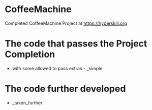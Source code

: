 # CoffeeMachine
Completed CoffeeMachine Project at https://hyperskill.org
# The code that passes the Project Completion 
- with some allowed to pass extras - _simple
# The code further developed                  
- _taken_further

